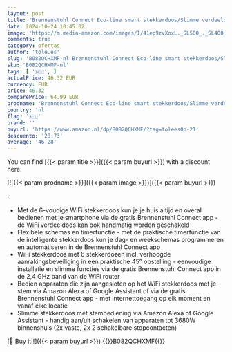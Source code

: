 ```yaml
---
layout: post
title: 'Brennenstuhl Connect Eco-line smart stekkerdoos/Slimme verdeeldoos 6-voudig  2 4 GHz WiFi  compatibel met Alexa en Google Assistant  gratis app  1 5m kabel  zwart'
date: 2024-10-24 10:45:02
image: 'https://m.media-amazon.com/images/I/41ep9zvXoxL._SL500_._SL400_.jpg'
comments: true
category: ofertas
author: 'tole.es'
slug: 'B082QCHXMF-nl Brennenstuhl Connect Eco-line smart stekkerdoos/Slimme...'
sku: 'B082QCHXMF-nl'
tags: [ '🇳🇱', ]
actualPrice: 46.32 EUR
currency: EUR
price: 46.32
comparePrice: 64.99 EUR
prodname: 'Brennenstuhl Connect Eco-line smart stekkerdoos/Slimme verdeeldoos 6-voudig  2 4 GHz WiFi  compatibel met Alexa en Google Assistant  gratis app  1 5m kabel  zwart'
country: 'nl'
flag: '🇳🇱'
brand: ''
buyurl: 'https://www.amazon.nl/dp/B082QCHXMF/?tag=tolees0b-21'
descuento: '28.73'
average: '46.28'
---
```


You can find [{{< param title >}}]({{< param buyurl >}}) with a discount here:

[![{{< param prodname >}}]({{< param image >}})]({{< param buyurl >}})

ℹ️:

- Met de 6-voudige WiFi stekkerdoos kun je je huis altijd en overal bedienen met je smartphone via de gratis Brennenstuhl Connect app - de WiFi verdeeldoos kan ook handmatig worden geschakeld
- Flexibele schemas en timerfunctie - met de praktische timerfunctie van de intelligente stekkerdoos kun je dag- en weekschemas programmeren en automatiseren in de Brennenstuhl Connect app
- WiFi stekkerdoos met 6 stekkerdozen incl. verhoogde aanrakingsbeveiliging in een praktische 45° opstelling - eenvoudige installatie en slimme functies via de gratis Brennenstuhl Connect app in de 2,4 GHz band van de WiFi router
- Bedien apparaten die zijn aangesloten op het WiFi stekkerdoos met je stem via Amazon Alexa of Google Assistant of via de gratis Brennenstuhl Connect app - met internettoegang op elk moment en vanaf elke locatie
- Slimme stekkerdoos met stembediening via Amazon Alexa of Google Assistant - handig aan/uit schakelen van apparaten tot 3680W binnenshuis (2x vaste, 2x 2 schakelbare stopcontacten)

[🛒 Buy it!!]({{< param buyurl >}})
{{<world>}}B082QCHXMF{{</world>}}
